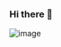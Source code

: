 ### Hi there 👋
![![image](https://github.com/himanshu9178/himanshu9178/assets/118620631/d87361e2-8bc5-43f2-b748-46987aa5565f)
](https://www.linkedin.com/in/himanshu-sekhar-panigrahi-4830a4255/)

<!--
**himanshu9178/himanshu9178** is a ✨ _special_ ✨ repository because its `README.md` (this file) appears on your GitHub profile.

Here are some ideas to get you started:

- 🔭 I’m currently working on ...
- 🌱 I’m currently learning ...
- 👯 I’m looking to collaborate on ...
- 🤔 I’m looking for help with ...
- 💬 Ask me about ...
- 📫 How to reach me: ...
- 😄 Pronouns: ...
- ⚡ Fun fact: ...
-->
